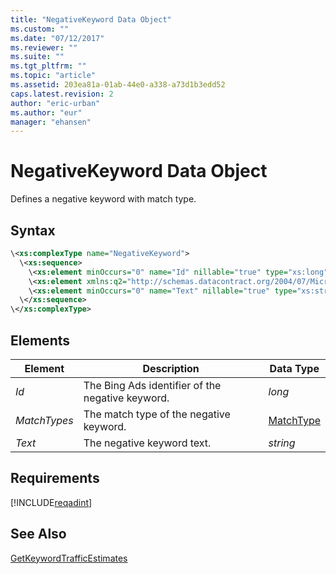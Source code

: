 ```yaml
---
title: "NegativeKeyword Data Object"
ms.custom: ""
ms.date: "07/12/2017"
ms.reviewer: ""
ms.suite: ""
ms.tgt_pltfrm: ""
ms.topic: "article"
ms.assetid: 203ea81a-01ab-44e0-a338-a73d1b3edd52
caps.latest.revision: 2
author: "eric-urban"
ms.author: "eur"
manager: "ehansen"
---
```

# NegativeKeyword Data Object
Defines a negative keyword with match type.

## Syntax

```xml
\<xs:complexType name="NegativeKeyword">
  \<xs:sequence>
    \<xs:element minOccurs="0" name="Id" nillable="true" type="xs:long"/>
    \<xs:element xmlns:q2="http://schemas.datacontract.org/2004/07/Microsoft.BingAds.Advertiser.AdInsight.Api.DataContract.V11.Entity" minOccurs="0" name="MatchType" type="q2:MatchType"/>
    \<xs:element minOccurs="0" name="Text" nillable="true" type="xs:string"/>
  \</xs:sequence>
\</xs:complexType>
```

## <a name="Elements"></a>Elements

|Element|Description|Data Type|
|-----------|---------------|-------------|
|*Id*|The Bing Ads identifier of the negative keyword.|*long*|
|*MatchTypes*|The match type of the negative keyword.|[MatchType](../adinsight-api/matchtype-value-set.md)|
|*Text*|The negative keyword text.|*string*|

## Requirements
[!INCLUDE[reqadint](../adinsight-api/includes/reqadint.md)]
## See Also
[GetKeywordTrafficEstimates](../adinsight-api/getkeywordtrafficestimates-service-operation.md)  

